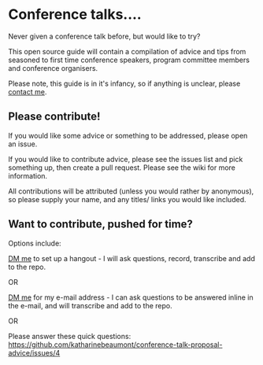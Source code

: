 # Conference talks....

Never given a conference talk before, but would like to try?

This open source guide will contain a compilation of advice and tips from seasoned to first time conference speakers, program committee members and conference organisers.

Please note, this guide is in it's infancy, so if anything is unclear, please [contact me](https://twitter.com/katharineCodes).

## Please contribute!

If you would like some advice or something to be addressed, please open an issue.

If you would like to contribute advice, please see the issues list and pick something up, then create a pull request.
Please see the wiki for more information.


All contributions will be attributed (unless you would rather by anonymous), so please supply your name, and any titles/ links you would like included.

## Want to contribute, pushed for time?

Options include:

[DM me](https://twitter.com/katharineCodes) to set up a hangout - I will ask questions, record, transcribe and add to the repo.

OR

[DM me](https://twitter.com/katharineCodes) for my e-mail address - I can ask questions to be answered inline in the e-mail, and will transcribe and add to the repo.

OR

Please answer these quick questions: https://github.com/katharinebeaumont/conference-talk-proposal-advice/issues/4
